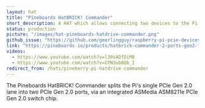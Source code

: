 ```yaml
---
layout: hat
title: "Pineboards HatBRICK! Commander"
short_description: A HAT which allows connecting two devices to the Pi 5 PCIe Bus.
status: production
picture: "/images/hat-pineboards-hatdrive-commander.png"
github_issue: "https://github.com/geerlingguy/raspberry-pi-pcie-devices/issues/612"
link: "https://pineboards.io/products/hatbrick-commander-2-ports-gen2-for-raspberry-pi-5"
videos:
  - https://www.youtube.com/watch?v=l30sADfDiM8
  - https://www.youtube.com/watch?v=GYN3ub8Qb_I
redirect_from: /hats/pineberry-pi-hatdrive-commander
---
```

The Pineboards HatBRICK! Commander splits the Pi's single PCIe Gen 2.0 lane into two PCIe Gen 2.0 ports, via an integrated ASMedia ASM8211e PCIe Gen 2.0 switch chip.
